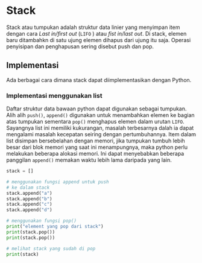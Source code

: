 # Stack

Stack atau tumpukan adalah struktur data linier yang menyimpan item dengan cara _Last in/first out_ (``LIFO`` ) atau _fist in/last out_. Di stack, elemen baru ditambahkn di satu ujung elemen dihapus dari ujung itu saja. Operasi penyisipan dan penghapusan sering disebut push dan pop.

## Implementasi

Ada berbagai cara dimana stack dapat diimplementasikan dengan Python.

### Implementasi menggunakan list

Daftar struktur data bawaan python dapat digunakan sebagai tumpukan. Alih alih ``push()``, ``append()`` digunakan untuk menambahkan elemen ke bagian atas tumpukan sementara ``pop()`` menghapus elemen dalam urutan ``LIFO``. Sayangnya list ini memiliki kukurangan, masalah terbesarnya dalah ia dapat mengalami masalah kecepatan seiring dengan pertumbuhannya. Item dalam list disimpan bersebelahan dengan memori, jika tumpukan tumbuh lebih besar dari blok memori yang saat ini menampungnya, maka python perlu melakukan beberapa alokasi memori. Ini dapat menyebabkan beberapa panggilan ``append()`` memakan waktu lebih lama daripada yang lain.

```py
stack = []

# menggunakan fungsi append untuk push
# ke dalam stack
stack.append("a")
stack.append("b")
stack.append("c")
stack.append("d")

# menggunakan fungsi pop()
print("element yang pop dari stack")
print(stack.pop())
print(stack.pop())

# melihat stack yang sudah di pop
print(stack)
```

